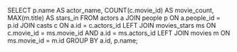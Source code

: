 SELECT p.name AS actor_name, COUNT(c.movie_id) AS movie_count, MAX(m.title) AS stars_in
FROM actors a
JOIN people p ON a.people_id = p.id
JOIN casts c ON a.id = c.actors_id
LEFT JOIN movies_stars ms ON c.movie_id = ms.movie_id AND a.id = ms.actors_id
LEFT JOIN movies m ON ms.movie_id = m.id
GROUP BY a.id, p.name;